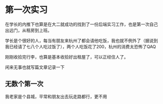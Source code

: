 # 第一次实习

在学长的内推下也算是在大二就成功的找到了一份后端实习工作，也是第一次自己出远门，从租房到上班。

学长是个很好的人，每当有朋友来杭州了都会请他吃饭，我也就不例外了（据说到我已经请了七八个人吃过饭了），两个人吃饭花了200，杭州的消费太恐怖了QAQ

刚刚收拾完行李，也算是基本收拾好出租屋了，可以正经住人了。

闲来无事也就写篇文章记录一下

## 无数个第一次

我老家是个县城，平常和朋友出去玩走路都行，更不用